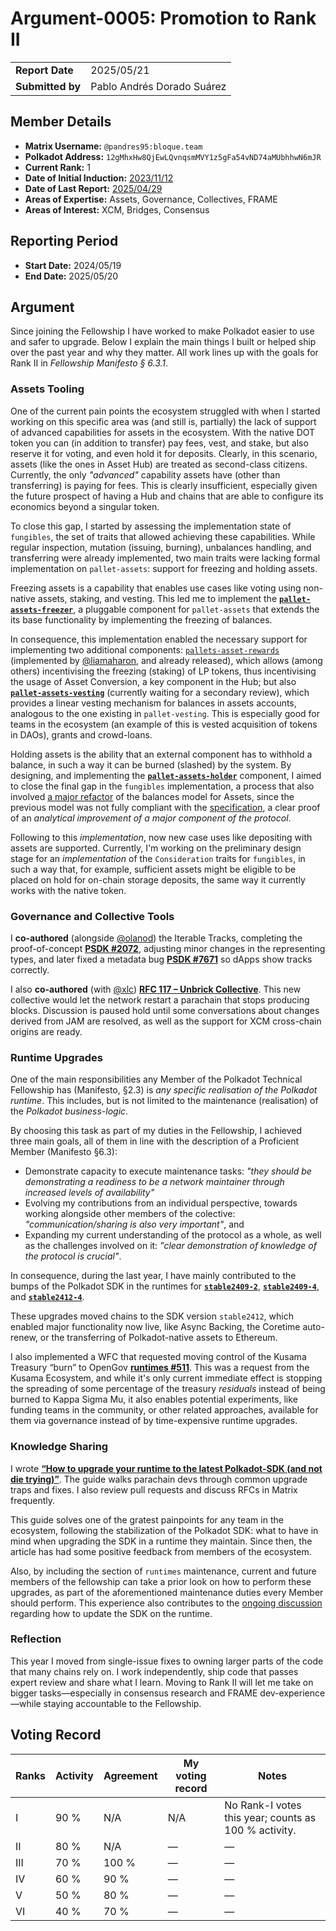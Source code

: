 # Argument-0005: Promotion to Rank II

|                  |                            |
| ---------------- | -------------------------- |
| **Report Date**  | 2025/05/21                 |
| **Submitted by** | Pablo Andrés Dorado Suárez |

## Member Details

- **Matrix Username:** `@pandres95:bloque.team`
- **Polkadot Address:** `12gMhxHw8QjEwLQvnqsmMVY1z5gFa54vND74aMUbhhwN6mJR`
- **Current Rank:** 1
- **Date of Initial Induction:** [2023/11/12](https://collectives.subsquare.io/fellowship/referenda/38)
- **Date of Last Report:** [2025/04/29](https://github.com/polkadot-fellows/Evaluations/blob/main/evidence/pandres95/00004-2025-04-retain-rank-1.md)
- **Areas of Expertise:** Assets, Governance, Collectives, FRAME
- **Areas of Interest:** XCM, Bridges, Consensus

## Reporting Period

- **Start Date:** 2024/05/19
- **End Date:** 2025/05/20

## Argument

Since joining the Fellowship I have worked to make Polkadot easier to use and safer to upgrade. Below I explain the main things I built or helped ship over the past year and why they matter. All work lines up with the goals for Rank II in _Fellowship Manifesto § 6.3.1_.

### Assets Tooling

One of the current pain points the ecosystem struggled with when I started working on this specific area was (and still is, partially) the lack of support of advanced capabilities for assets in the ecosystem. With the native DOT token you can (in addition to transfer) pay fees, vest, and stake, but also reserve it for voting, and even hold it for deposits. Clearly, in this scenario, assets (like the ones in Asset Hub) are treated as second-class citizens. Currently, the only _"advanced"_ capability assets have (other than transferring) is paying for fees. This is clearly insufficient, especially given the future prospect of having a Hub and chains that are able to configure its economics beyond a singular token.

To close this gap, I started by assessing the implementation state of `fungibles`, the set of traits that allowed achieving these capabilities. While regular inspection, mutation (issuing, burning), unbalances handling, and transferring were already implemented, two main traits were lacking formal implementation on `pallet-assets`: support for freezing and holding assets.

Freezing assets is a capability that enables use cases like voting using non-native assets, staking, and vesting. This led me to implement the **[`pallet-assets-freezer`](https://github.com/paritytech/polkadot-sdk/pull/3951)**, a pluggable component for `pallet-assets` that extends the its base functionality by implementing the freezing of balances.

In consequence, this implementation enabled the necessary support for implementing two additional components: [`pallets-asset-rewards`](https://github.com/paritytech/polkadot-sdk/pull/3926) (implemented by [@liamaharon](https://github.com/liamaharon), and already released), which allows (among others) incentivising the freezing (staking) of LP tokens, thus incentivising the usage of Asset Conversion, a key component in the Hub; but also **[`pallet-assets-vesting`](https://github.com/paritytech/polkadot-sdk/pull/7404)** (currently waiting for a secondary review), which provides a linear vesting mechanism for balances in assets accounts, analogous to the one existing in `pallet-vesting`. This is especially good for teams in the ecosystem (an example of this is vested acquisition of tokens in DAOs), grants and crowd-loans.

Holding assets is the ability that an external component has to withhold a balance, in such a way it can be burned (slashed) by the system. By designing, and implementing the **[`pallet-assets-holder`](https://github.com/paritytech/polkadot-sdk/pull/4530)** component, I aimed to close the final gap in the `fungibles` implementation, a process that also involved [a major refactor](https://github.com/paritytech/polkadot-sdk/pull/4530#discussion_r1708418726) of the balances model for Assets, since the previous model was not fully compliant with the [specification](https://paritytech.github.io/polkadot-sdk/master/frame_support/traits/tokens/fungible/index.html), a clear proof of an _analytical improvement of a major component of the protocol_.

Following to this _implementation_, now new case uses like depositing with assets are supported. Currently, I'm working on the preliminary design stage for an _implementation_ of the `Consideration` traits for `fungibles`, in such a way that, for example, sufficient assets might be eligible to be placed on hold for on-chain storage deposits, the same way it currently works with the native token.

### Governance and Collective Tools

I **co-authored** (alongside [@olanod](https://github.com/olanod)) the Iterable Tracks, completing the proof-of-concept **[PSDK #2072](https://github.com/paritytech/polkadot-sdk/pull/2072)**, adjusting minor changes in the representing types, and later fixed a metadata bug **[PSDK #7671](https://github.com/paritytech/polkadot-sdk/pull/7671)** so dApps show tracks correctly.

I also **co-authored** (with [@xlc](https://github.com/xlc)) **[RFC 117 – Unbrick Collective](https://github.com/polkadot-fellows/RFCs/pull/117)**. This new collective would let the network restart a parachain that stops producing blocks. Discussion is paused hold until some conversations about changes derived from JAM are resolved, as well as the support for XCM cross-chain origins are ready.

### Runtime Upgrades

One of the main responsibilities any Member of the Polkadot Technical Fellowship has (Manifesto, §2.3) is _any specific realisation of the Polkadot runtime_. This includes, but is not limited to the maintenance (realisation) of the _Polkadot business-logic_.

By choosing this task as part of my duties in the Fellowship, I achieved three main goals, all of them in line with the description of a Proficient Member (Manifesto §6.3):

- Demonstrate capacity to execute maintenance tasks: _"they should be demonstrating a readiness to be a network maintainer through increased levels of availability"_
- Evolving my contributions from an individual perspective, towards working alongside other members of the colective: _"communication/sharing is also very important"_, and
- Expanding my current understanding of the protocol as a whole, as well as the challenges involved on it: _"clear demonstration of knowledge of the protocol is crucial"_.

In consequence, during the last year, I have mainly contributed to the bumps of the Polkadot SDK in the runtimes for **[`stable2409-2`](https://github.com/polkadot-fellows/runtimes/pull/490)**, **[`stable2409-4`](https://github.com/polkadot-fellows/runtimes/pull/568)**, and **[`stable2412-4`](https://github.com/polkadot-fellows/runtimes/pull/606)**.

These upgrades moved chains to the SDK version `stable2412`, which enabled major functionality now live, like Async Backing, the Coretime auto-renew, or the transferring of Polkadot-native assets to Ethereum.

I also implemented a WFC that requested moving control of the Kusama Treasury “burn” to OpenGov **[runtimes #511](https://github.com/polkadot-fellows/runtimes/pull/511)**. This was a request from the Kusama Ecosystem, and while it's only current immediate effect is stopping the spreading of some percentage of the treasury _residuals_ instead of being burned to Kappa Sigma Mu, it also enables potential experiments, like funding teams in the community, or other related approaches, available for them via governance instead of by time-expensive runtime upgrades.

### Knowledge Sharing

I wrote **[“How to upgrade your runtime to the latest Polkadot-SDK (and not die trying)”](https://forum.polkadot.network/t/guide-how-to-upgrade-your-runtime-to-the-latest-version-of-polkadot-sdk-and-not-die-trying/13016)**. The guide walks parachain devs through common upgrade traps and fixes. I also review pull requests and discuss RFCs in Matrix frequently.

This guide solves one of the gratest painpoints for any team in the ecosystem, following the stabilization of the Polkadot SDK: what to have in mind when upgrading the SDK in a runtime they maintain. Since then, the article has had some positive feedback from members of the ecosystem.

Also, by including the section of `runtimes` maintenance, current and future members of the fellowship can take a prior look on how to perform these upgrades, as part of the aforementioned maintenance duties every Member should perform. This experience also contributes to the [ongoing discussion](https://github.com/polkadot-fellows/runtimes/issues/101#issuecomment-2911039576) regarding how to update the SDK on the runtime.

### Reflection

This year I moved from single-issue fixes to owning larger parts of the code that many chains rely on. I work independently, ship code that passes expert review and share what I learn. Moving to Rank II will let me take on bigger tasks—especially in consensus research and FRAME dev-experience—while staying accountable to the Fellowship.

## Voting Record

| Ranks | Activity | Agreement | My voting record | Notes |
|-------|----------|-----------|------------------|-------|
| I     | 90 %     | N/A       | N/A              | No Rank-I votes this year; counts as 100 % activity. |
| II    | 80 %     | N/A       | —                | —     |
| III   | 70 %     | 100 %     | —                | —     |
| IV    | 60 %     | 90 %      | —                | —     |
| V     | 50 %     | 80 %      | —                | —     |
| VI    | 40 %     | 70 %      | —                | —     |
